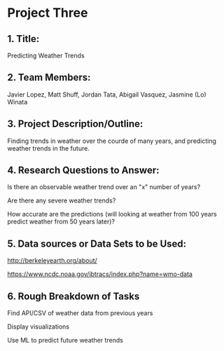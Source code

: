 # Project Three
## 1. Title: ##
Predicting Weather Trends

## 2. Team Members: ##
Javier Lopez, Matt Shuff, Jordan Tata, Abigail Vasquez, Jasmine (Lo) Winata

## 3. Project Description/Outline: ##
Finding trends in weather over the courde of many years, and predicting weather trends in the future. 

## 4. Research Questions to Answer: ##
Is there an observable weather trend over an "x" number of years? 

Are there any severe weather trends?

How accurate are the predictions (will looking at weather from 100 years predict weather from 50 years later)?

## 5. Data sources or Data Sets to be Used: ##
http://berkeleyearth.org/about/

https://www.ncdc.noaa.gov/ibtracs/index.php?name=wmo-data

## 6. Rough Breakdown of Tasks ##
Find API/CSV of weather data from previous years

Display visualizations 

Use ML to predict future weather trends